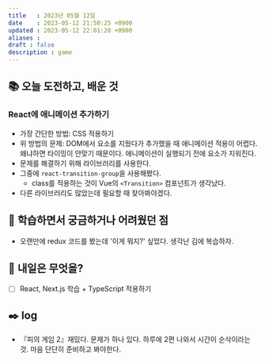 ```yaml
---
title   : 2023년 05월 12일 
date    : 2023-05-12 21:50:25 +0900
updated : 2023-05-12 22:01:20 +0900
aliases : 
draft : false
description : game
---
```

## 📚 오늘 도전하고, 배운 것

### React에 애니메이션 추가하기

- 가장 간단한 방법: CSS 적용하기
- 위 방법의 문제: DOM에서 요소를 지웠다가 추가했을 때 애니메이션 적용이 어렵다. 왜냐하면 타이밍이 안맞기 때문이다. 애니메이션이 실행되기 전에 요소가 지워진다.
- 문제를 해결하기 위해 라이브러리를 사용한다.
- 그중에 `react-transition-group`을 사용해봤다.
  - class를 적용하는 것이 Vue의 `<Transition>` 컴포넌트가 생각났다.
- 다른 라이브러리도 많았는데 필요할 때 찾아봐야겠다.

## 🤔 학습하면서 궁금하거나 어려웠던 점
- 오랜만에 redux 코드를 봤는데 '이게 뭐지?' 싶었다. 생각난 김에 복습하자.

## 🌅 내일은 무엇을?

- [ ] React, Next.js 학습 + TypeScript 적용하기

## ✒️ log

- 『피의 게임 2』재밌다. 문제가 하나 있다. 하루에 2편 나와서 시간이 순삭이라는 것. 마음 단단히 준비하고 봐야한다. 
